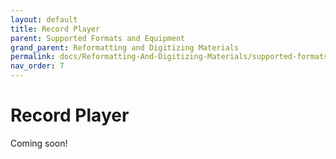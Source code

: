 ```yaml
---
layout: default
title: Record Player
parent: Supported Formats and Equipment
grand_parent: Reformatting and Digitizing Materials
permalink: docs/Reformatting-And-Digitizing-Materials/supported-formats-and-equipment/record-player/
nav_order: 7
---
```


# Record Player

Coming soon!